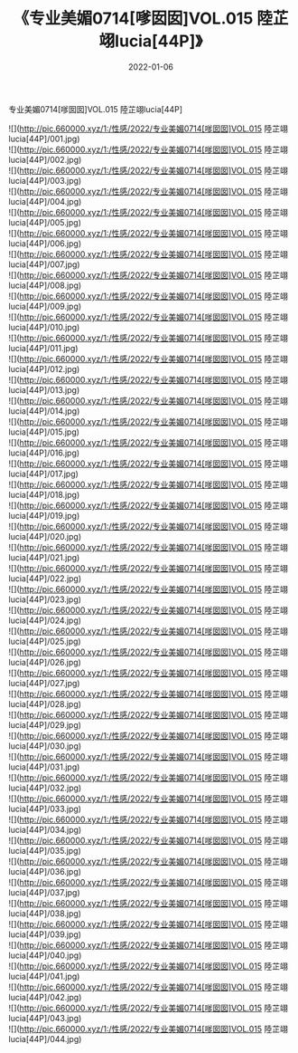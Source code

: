 ﻿---
layout: post
title:  《专业美媚0714[嗲囡囡]VOL.015 陸芷翊lucia[44P]》
date:   2022-01-06
img: http://pic.660000.xyz/1:/性感/2022/专业美媚0714[嗲囡囡]VOL.015 陸芷翊lucia[44P]/000.jpg
categories: [美女, 清纯, 唯美]
---

专业美媚0714[嗲囡囡]VOL.015 陸芷翊lucia[44P]

  ![](http://pic.660000.xyz/1:/性感/2022/专业美媚0714[嗲囡囡]VOL.015 陸芷翊lucia[44P]/001.jpg) <br> ![](http://pic.660000.xyz/1:/性感/2022/专业美媚0714[嗲囡囡]VOL.015 陸芷翊lucia[44P]/002.jpg) <br> ![](http://pic.660000.xyz/1:/性感/2022/专业美媚0714[嗲囡囡]VOL.015 陸芷翊lucia[44P]/003.jpg) <br> ![](http://pic.660000.xyz/1:/性感/2022/专业美媚0714[嗲囡囡]VOL.015 陸芷翊lucia[44P]/004.jpg) <br> ![](http://pic.660000.xyz/1:/性感/2022/专业美媚0714[嗲囡囡]VOL.015 陸芷翊lucia[44P]/005.jpg) <br> ![](http://pic.660000.xyz/1:/性感/2022/专业美媚0714[嗲囡囡]VOL.015 陸芷翊lucia[44P]/006.jpg) <br> ![](http://pic.660000.xyz/1:/性感/2022/专业美媚0714[嗲囡囡]VOL.015 陸芷翊lucia[44P]/007.jpg) <br> ![](http://pic.660000.xyz/1:/性感/2022/专业美媚0714[嗲囡囡]VOL.015 陸芷翊lucia[44P]/008.jpg) <br> ![](http://pic.660000.xyz/1:/性感/2022/专业美媚0714[嗲囡囡]VOL.015 陸芷翊lucia[44P]/009.jpg) <br> ![](http://pic.660000.xyz/1:/性感/2022/专业美媚0714[嗲囡囡]VOL.015 陸芷翊lucia[44P]/010.jpg) <br> ![](http://pic.660000.xyz/1:/性感/2022/专业美媚0714[嗲囡囡]VOL.015 陸芷翊lucia[44P]/011.jpg) <br> ![](http://pic.660000.xyz/1:/性感/2022/专业美媚0714[嗲囡囡]VOL.015 陸芷翊lucia[44P]/012.jpg) <br> ![](http://pic.660000.xyz/1:/性感/2022/专业美媚0714[嗲囡囡]VOL.015 陸芷翊lucia[44P]/013.jpg) <br> ![](http://pic.660000.xyz/1:/性感/2022/专业美媚0714[嗲囡囡]VOL.015 陸芷翊lucia[44P]/014.jpg) <br> ![](http://pic.660000.xyz/1:/性感/2022/专业美媚0714[嗲囡囡]VOL.015 陸芷翊lucia[44P]/015.jpg) <br> ![](http://pic.660000.xyz/1:/性感/2022/专业美媚0714[嗲囡囡]VOL.015 陸芷翊lucia[44P]/016.jpg) <br> ![](http://pic.660000.xyz/1:/性感/2022/专业美媚0714[嗲囡囡]VOL.015 陸芷翊lucia[44P]/017.jpg) <br> ![](http://pic.660000.xyz/1:/性感/2022/专业美媚0714[嗲囡囡]VOL.015 陸芷翊lucia[44P]/018.jpg) <br> ![](http://pic.660000.xyz/1:/性感/2022/专业美媚0714[嗲囡囡]VOL.015 陸芷翊lucia[44P]/019.jpg) <br> ![](http://pic.660000.xyz/1:/性感/2022/专业美媚0714[嗲囡囡]VOL.015 陸芷翊lucia[44P]/020.jpg) <br> ![](http://pic.660000.xyz/1:/性感/2022/专业美媚0714[嗲囡囡]VOL.015 陸芷翊lucia[44P]/021.jpg) <br> ![](http://pic.660000.xyz/1:/性感/2022/专业美媚0714[嗲囡囡]VOL.015 陸芷翊lucia[44P]/022.jpg) <br> ![](http://pic.660000.xyz/1:/性感/2022/专业美媚0714[嗲囡囡]VOL.015 陸芷翊lucia[44P]/023.jpg) <br> ![](http://pic.660000.xyz/1:/性感/2022/专业美媚0714[嗲囡囡]VOL.015 陸芷翊lucia[44P]/024.jpg) <br> ![](http://pic.660000.xyz/1:/性感/2022/专业美媚0714[嗲囡囡]VOL.015 陸芷翊lucia[44P]/025.jpg) <br> ![](http://pic.660000.xyz/1:/性感/2022/专业美媚0714[嗲囡囡]VOL.015 陸芷翊lucia[44P]/026.jpg) <br> ![](http://pic.660000.xyz/1:/性感/2022/专业美媚0714[嗲囡囡]VOL.015 陸芷翊lucia[44P]/027.jpg) <br> ![](http://pic.660000.xyz/1:/性感/2022/专业美媚0714[嗲囡囡]VOL.015 陸芷翊lucia[44P]/028.jpg) <br> ![](http://pic.660000.xyz/1:/性感/2022/专业美媚0714[嗲囡囡]VOL.015 陸芷翊lucia[44P]/029.jpg) <br> ![](http://pic.660000.xyz/1:/性感/2022/专业美媚0714[嗲囡囡]VOL.015 陸芷翊lucia[44P]/030.jpg) <br> ![](http://pic.660000.xyz/1:/性感/2022/专业美媚0714[嗲囡囡]VOL.015 陸芷翊lucia[44P]/031.jpg) <br> ![](http://pic.660000.xyz/1:/性感/2022/专业美媚0714[嗲囡囡]VOL.015 陸芷翊lucia[44P]/032.jpg) <br> ![](http://pic.660000.xyz/1:/性感/2022/专业美媚0714[嗲囡囡]VOL.015 陸芷翊lucia[44P]/033.jpg) <br> ![](http://pic.660000.xyz/1:/性感/2022/专业美媚0714[嗲囡囡]VOL.015 陸芷翊lucia[44P]/034.jpg) <br> ![](http://pic.660000.xyz/1:/性感/2022/专业美媚0714[嗲囡囡]VOL.015 陸芷翊lucia[44P]/035.jpg) <br> ![](http://pic.660000.xyz/1:/性感/2022/专业美媚0714[嗲囡囡]VOL.015 陸芷翊lucia[44P]/036.jpg) <br> ![](http://pic.660000.xyz/1:/性感/2022/专业美媚0714[嗲囡囡]VOL.015 陸芷翊lucia[44P]/037.jpg) <br> ![](http://pic.660000.xyz/1:/性感/2022/专业美媚0714[嗲囡囡]VOL.015 陸芷翊lucia[44P]/038.jpg) <br> ![](http://pic.660000.xyz/1:/性感/2022/专业美媚0714[嗲囡囡]VOL.015 陸芷翊lucia[44P]/039.jpg) <br> ![](http://pic.660000.xyz/1:/性感/2022/专业美媚0714[嗲囡囡]VOL.015 陸芷翊lucia[44P]/040.jpg) <br> ![](http://pic.660000.xyz/1:/性感/2022/专业美媚0714[嗲囡囡]VOL.015 陸芷翊lucia[44P]/041.jpg) <br> ![](http://pic.660000.xyz/1:/性感/2022/专业美媚0714[嗲囡囡]VOL.015 陸芷翊lucia[44P]/042.jpg) <br> ![](http://pic.660000.xyz/1:/性感/2022/专业美媚0714[嗲囡囡]VOL.015 陸芷翊lucia[44P]/043.jpg) <br> ![](http://pic.660000.xyz/1:/性感/2022/专业美媚0714[嗲囡囡]VOL.015 陸芷翊lucia[44P]/044.jpg) <br>
